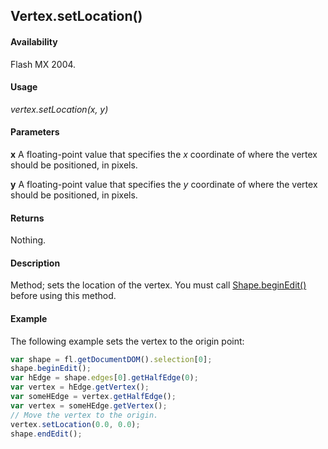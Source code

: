 ## Vertex.setLocation()

#### Availability

Flash MX 2004.

#### Usage

*vertex.setLocation(x, y)*

#### Parameters

 **x** A floating-point value that specifies the *x* coordinate of where the vertex should be positioned, in pixels.

 **y** A floating-point value that specifies the *y* coordinate of where the vertex should be positioned, in pixels.

#### Returns

Nothing.

#### Description

Method; sets the location of the vertex. You must call [Shape.beginEdit()](../Shape_object/Shape.md) before using this method.

#### Example

The following example sets the vertex to the origin point:

```javascript
var shape = fl.getDocumentDOM().selection[0];
shape.beginEdit();
var hEdge = shape.edges[0].getHalfEdge(0);
var vertex = hEdge.getVertex();
var someHEdge = vertex.getHalfEdge();
var vertex = someHEdge.getVertex();
// Move the vertex to the origin.
vertex.setLocation(0.0, 0.0);
shape.endEdit();
```
